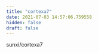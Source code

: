 ```yaml
---
title: "cortexa7"
date: 2021-07-03 14:57:06.759558
hidden: false
draft: false
---
```


sunxi/cortexa7

